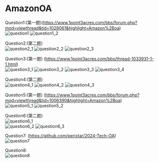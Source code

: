 # AmazonOA
Question1:(第一题)(https://www.1point3acres.com/bbs/forum.php?mod=viewthread&tid=1028061&highlight=Amazon%2Boa)      
![question1](/images/question1_1.jpg)
![question1_2](/images/question1_2.jpg)  

Question2:(第二题)    
![question2_1](/images/question2_1.jpg)
![question2_2](/images/question2_2.jpg)
![question2_3](/images/question2_3.jpg)  

Question3:(第一题) (https://www.1point3acres.com/bbs/thread-1033931-1-1.html)    
![question3_1](/images/question3_1.jpg)
![question3_2](/images/question3_2.jpg)
![question3_3](/images/question3_3.jpg)
![question3_4](/images/question3_4.jpg)  

Question4:(第二题)  
![question4_1](/images/question4_1.jpg)
![question4_2](/images/question4_2.jpg)
![question4_3](/images/question4_3.jpg)

Question5:(第一题) (https://www.1point3acres.com/bbs/forum.php?mod=viewthread&tid=1006390&highlight=Amazon%2Boa)  
![question5_1](/images/question5_1.jpg)
![question5_2](/images/question5_2.jpg)  

Question6:(第二题)  
![question6_1](/images/question6_1.jpg)  
![question6_2](/images/question6_2.jpg)
![question6_3](/images/question6_3.jpg)

Question7: (https://github.com/perixtar/2024-Tech-OA)  
![question7](/images/question7.png)  

Question8:  
![question8](/images/question8.png)  



